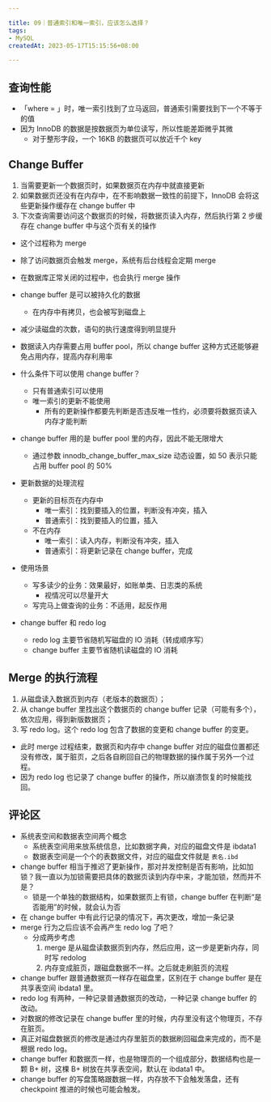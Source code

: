 ```yaml
---

title: 09｜普通索引和唯一索引，应该怎么选择？
tags:
- MySQL
createdAt: 2023-05-17T15:15:56+08:00

---
```


## 查询性能

- 「where = 」时，唯一索引找到了立马返回，普通索引需要找到下一个不等于的值
- 因为 InnoDB 的数据是按数据页为单位读写，所以性能差距微乎其微
  - 对于整形字段，一个 16KB 的数据页可以放近千个 key

## Change Buffer

1. 当需要更新一个数据页时，如果数据页在内存中就直接更新
2. 如果数据页还没有在内存中，在不影响数据一致性的前提下，InnoDB 会将这些更新操作缓存在 change buffer 中
3. 下次查询需要访问这个数据页的时候，将数据页读入内存，然后执行第 2 步缓存在 change buffer 中与这个页有关的操作
  - 这个过程称为 merge
  - 除了访问数据页会触发 merge，系统有后台线程会定期 merge
  - 在数据库正常关闭的过程中，也会执行 merge 操作

- change buffer 是可以被持久化的数据
  - 在内存中有拷贝，也会被写到磁盘上
- 减少读磁盘的次数，语句的执行速度得到明显提升
- 数据读入内存需要占用 buffer pool，所以 change buffer 这种方式还能够避免占用内存，提高内存利用率
- 什么条件下可以使用 change buffer？
  - 只有普通索引可以使用
  - 唯一索引的更新不能使用
    - 所有的更新操作都要先判断是否违反唯一性约，必须要将数据页读入内存才能判断
- change buffer 用的是 buffer pool 里的内存，因此不能无限增大
  - 通过参数 innodb_change_buffer_max_size 动态设置，如 50 表示只能占用 buffer pool 的 50%
- 更新数据的处理流程
  - 更新的目标页在内存中
    - 唯一索引：找到要插入的位置，判断没有冲突，插入
    - 普通索引：找到要插入的位置，插入
  - 不在内存
    - 唯一索引：读入内存，判断没有冲突，插入
    - 普通索引：将更新记录在 change buffer，完成
- 使用场景
  - 写多读少的业务：效果最好，如账单类、日志类的系统
    - 视情况可以尽量开大
  - 写完马上做查询的业务：不适用，起反作用
- change buffer 和 redo log
  - redo log 主要节省随机写磁盘的 IO 消耗（转成顺序写）
  - change buffer 主要节省随机读磁盘的 IO 消耗

## Merge 的执行流程

1. 从磁盘读入数据页到内存（老版本的数据页）；
2. 从 change buffer 里找出这个数据页的 change buffer 记录（可能有多个），依次应用，得到新版数据页；
3. 写 redo log。这个 redo log 包含了数据的变更和 change buffer 的变更。
  - 此时 merge 过程结束，数据页和内存中 change buffer 对应的磁盘位置都还没有修改，属于脏页，之后各自刷回自己的物理数据的操作属于另外一个过程。
  - 因为 redo log 也记录了 change buffer 的操作，所以崩溃恢复的时候能找回。

## 评论区

- 系统表空间和数据表空间两个概念
  - 系统表空间用来放系统信息，比如数据字典，对应的磁盘文件是 ibdata1
  - 数据表空间是一个个的表数据文件，对应的磁盘文件就是 `表名.ibd`
- change buffer 相当于推迟了更新操作，那对并发控制是否有影响，比如加锁？我一直以为加锁需要把具体的数据页读到内存中来，才能加锁，然而并不是？
  - 锁是一个单独的数据结构，如果数据页上有锁，change buffer 在判断“是否能用”的时候，就会认为否
- 在 change buffer 中有此行记录的情况下，再次更改，增加一条记录
- merge 行为之后应该不会再产生 redo log 了吧？
  - 分成两步考虑
    1. merge 是从磁盘读数据页到内存，然后应用，这一步是更新内存，同时写 redolog
    2. 内存变成脏页，跟磁盘数据不一样。之后就走刷脏页的流程
- change buffer 跟普通数据页一样存在磁盘里，区别在于 change buffer 是在共享表空间 ibdata1 里。
- redo log 有两种，一种记录普通数据页的改动，一种记录 change buffer 的改动。
- 对数据的修改记录在 change buffer 里的时候，内存里没有这个物理页，不存在脏页。
- 真正对磁盘数据页的修改是通过内存里脏页的数据刷回磁盘来完成的，而不是根据 redo log。
- change buffer 和数据页一样，也是物理页的一个组成部分，数据结构也是一颗 B+ 树，这棵 B+ 树放在共享表空间，默认在 ibdata1 中。
- change buffer 的写盘策略跟数据一样，内存放不下会触发落盘，还有 checkpoint 推进的时候也可能会触发。
